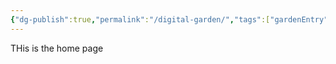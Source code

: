 ```yaml
---
{"dg-publish":true,"permalink":"/digital-garden/","tags":["gardenEntry"]}
---
```


THis is the home page
